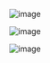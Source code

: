 
![image](https://github.com/Ai10o/testrnds/assets/91592355/a5784446-02be-4572-acb0-6124aa245ab3)

![image](https://github.com/Ai10o/testrnds/assets/91592355/928d1c77-047b-449c-aed0-cd7806e59f95)

![image](https://github.com/Ai10o/testrnds/assets/91592355/8b429bd5-9ed1-4eb6-b743-f1fdd216427f)
